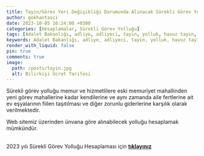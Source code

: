 ```yaml
---
title: Tayin/Görev Yeri Değişikliği Durumunda Alınacak Sürekli Görev Yolluğu Hesaplaması
author: gokhantasci
date: 2023-10-05 16:24:00 +0300
categories: [Hesaplamalar, Sürekli Görev Yolluğu]
tags: [Adalet Bakanlığı, adliye, adliyeci, tayin, yolluk, havuz tayin, sürekli görev yolluğu, tayin parası, tayin yol parası]
keywords: Adalet Bakanlığı, adliye, adliyeci, tayin, yolluk, havuz tayin, sürekli görev yolluğu, tayin parası, tayin yol parası
render_with_liquid: false
pin: true
comments: true
image:
  path: /posts/tayin.jpg
  alt: Bilirkişi Ücret Tarifesi
---
```


Sürekli görev yolluğu memur ve hizmetlilere eski memuriyet mahallinden yeni görev mahallerine kadar kendilerine ve aynı zamanda aile fertlerine ait ev eşyalarının fiilen taşıtılması ve diğer zorunlu giderlerine karşılık olarak verilmektedir.

Web sitemiz üzerinden ünvana göre alınabilecek yolluğu hesaplamak mümkündür.

<br>2023 yılı Sürekli Görev Yolluğu Hesaplaması için [**tıklayınız**](https://adliyeci.com.tr/surekligorev/) 


